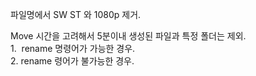 파일명에서 SW ST 와 1080p 제거.

Move 시간을 고려해서 5분이내 생성된 파일과 특정 폴더는 제외.<br>1. &nbsp;rename 명령어가 가능한 경우.<br>2. rename 령어가 불가능한 경우.
